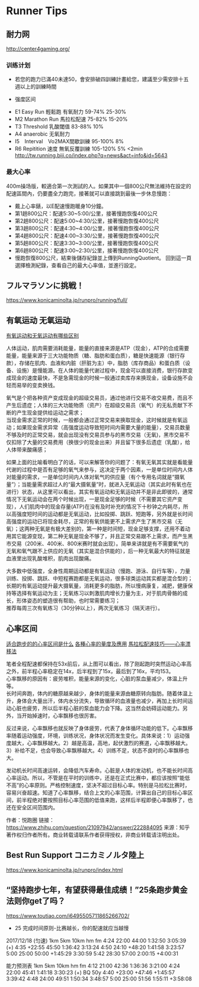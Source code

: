 Runner Tips
===

## 耐力网
http://center4gaming.org/

### 训练计划
+ 若您的跑力已滿40未達50，會安排破四訓練計畫給您，建議至少需安排十五週以上的訓練時間
 - 强度区间
  + E1  Easy Run 輕鬆跑 有氧耐力         59-74%    25-30%
  + M2  Marathon Run 馬拉松配速  75-82%    15-20%     
  + T3  Threshold 乳酸閾值       83-88%    10%
  + A4  anaerobic 无氧耐力
  + I5　Interval　Vo2MAX間歇訓練 95-100%    8%
  + R6  Repitition 速度 無氧反覆訓練  105-120%   5% <2min
http://tw.running.biji.co/index.php?q=news&act=info&id=5643

### 最大心率

400m操场版，較適合第一次測試的人。如果其中一個800公尺無法維持在設定的配速區間內，仍要盡全力跑完，接著就可以直接跳到最後一步休息慢跑：

+  戴上心率錶，以E配速慢跑暖身10分鐘。
+  第1趟800公尺：配速5:30~5:00/公里，接著慢跑恢復400公尺
+  第2趟800公尺：配速5:00~4:30/公里，接著慢跑恢復400公尺
+  第3趟800公尺：配速4:30~4:00/公里，接著慢跑恢復400公尺
+  第4趟800公尺：配速4:00~3:30/公里，接著慢跑恢復400公尺
+  第5趟800公尺：配速3:30~3:00/公里，接著慢跑恢復400公尺
+  第6趟800公尺：配速3:00~2:30/公里，接著慢跑恢復400公尺
+  慢跑恢復800公尺，結束後儲存紀錄並上傳到RunningQuotient。
回到這一頁選擇檢測紀錄，查看自己的最大心率值，並進行設定。


## フルマラソンに挑戦！
https://www.konicaminolta.jp/runpro/running/full/

## 有氧运动 无氧运动
[有氧运动和无氧运动有哪些区别](https://www.zhihu.com/question/21227046)  

人体运动，肌肉需要消耗能量，能量的直接来源是ATP（现金），ATP的合成需要能量，能量来源于三大功能物质（糖、脂肪和蛋白质），糖是快速能源（银行存款），存储在肌肉、血液和内脏（肝脏为主）中，脂肪（库存商品）和蛋白质（设备、设施）是慢能源。在人体的能量代谢过程中，现金可以直接消费，银行存款变成现金的速度最快，不是急需现金的时候一般通过卖库存来换现金，设备设施不会轻而易举的变卖换钱。

氧气是个把各种资产变成现金的超级交易员，通过他进行交易不收交易费，而且不产生后遗症；人体的三大功能物质（资产）在超级交易员（氧气）的无私贡献下不断的产生现金提供给运动之需求；  
当现金需求正常的时候，一般都会通过正常交易来换取现金，这时候就是有氧运动；如果现金需求异常（高强度运动导致短时间内需要大量的能量），交易员数量不够及时的正常交易，就会出现没有交易员参与的黑市交易（无氧)，黑市交易不仅扣除了大量的交易费用（换很少的现金出来）并且留下很多后遗症（乳酸），给人体带来酸痛感；  

如果上面的比喻看明白了的话，可以来解答你的问题了：有氧无氧其实就是看能量代谢的过程中是否有足够的氧气来参与，这决定于两个因素，一是单位时间内人体对能量的需求，一是单位时间内人体对氧气的供应量（有个专用名词就是“摄氧量”）；当能量需求超过人的“最大摄氧量”时，就进入无氧运动（其实此时有氧也在进行）状态，从这里可以看出，其实有氧运动和无氧运动并不是非此即彼的，通常情况下无氧运动会在两个时候出现，一是现金足够的时候（不需要其它资产变现），人们肌肉中的现金存量(ATP)在没有及时补充的情况下十秒钟之内耗尽，所以高强度短时间的运动都是无氧运动，比如投掷、跳跃、短跑等，另外就是长时间高强度的运动已将现金耗尽，正常的有氧供能更不上需求产生了黑市交易（无氧）；这两种无氧是有极大差别的，第一种是时间短，现金足够支撑，还用不着动用其它能源变现，第二种无氧是现金不够了，并且正常交易跟不上需求，而产生黑市交易（200米、400米、800米赛时就会出现）。简单来讲就是有不需要氧气的无氧和氧气跟不上供应的无氧（其实是混合供能的），后一种无氧最大的特征就是血液里出现乳酸堆积，肌肉出现酸痛。  

大多数中低强度，全身性周期运动都是有氧运动（慢跑、游泳、自行车等），力量训练、投掷、跳跃、中短程赛跑都是无氧运动，很多球类运动其实都是混合型的；长期的有氧运动提升最大摄氧量，消耗更多的脂肪，所以慢病康复，减肥，健康保持等选择有氧运动为主；无氧练习以刺激肌肉增长力量为主，对于肌肉骨骼的成长，形体姿态的塑造很有帮助，也时常需要练习；  
推荐每周三次有氧练习（30分钟以上），两次无氧练习（隔天进行）。

## 心率区间
[适合跑步的的心率区间是什么](https://www.zhihu.com/question/21097942)
[各種心率的量度及應用](http://www.hksports.net/hkpe/health_fitness/measurements_uses_heartrates.htm)
[馬拉松配速技巧——心率漂移法](http://www.qpeek.com/article/GvzEBHh.html)


笔者全程配速都保持在53x前后，从上图可以看出，除了刚起跑时突然运动心率高之外，前半程心率稳定在14x，后半程到了15x，最后到了16x，平均153。  
心率飘移的原因有：疲劳堆积，能量来源的变化，心脏的泵血量减少，体温上升等。  
长时间奔跑，体内的糖原越来越少，身体的能量来源由糖原转向脂肪。随着体温上升，身体会大量出汗，体内水分流失，导致循环的血液量也减少，再加上长时间运动心脏也疲劳，所以后半程心脏的泵血能力会下降。这当然会妨碍运动能力。另外，当开始掉速时，心率飘移也很厉害。

反过来说，心率飘移也就反映了身体疲劳，代表了身体循环功能的低下。心率飘移率随着运动强度，环境，训练状况，身体状况而发生变化。具体来说：1）运动强度越大，心率飘移越大。2）越是高温，高地，起伏激烈的赛道，心率飘移越大。3）补给不足，也会导致心率飘移越大。4）训练不足，状态不良时的心率飘移也大。

发动机长时间高速运转，会降低汽车寿命。心脏是人体的发动机，也不能长时间高心率运动。所以，不管是在平时的训练中，还是在正式比赛中，都应该按照“能低不高”的心率原则。严格控制速度，坚决不超过目标心率。特别是马拉松比赛时，容易兴奋超速。知道了心率飘移，结合上文的心率范围，计算出自己的目标心率区间，前半程绝对要按照目标心率范围的低值来跑，这样后半程即便心率飘移了，也还在安全区间范围内。

作者：悦跑圈
链接：https://www.zhihu.com/question/21097942/answer/222884095
来源：知乎
著作权归作者所有。商业转载请联系作者获得授权，非商业转载请注明出处。

## Best Run Support コニカミノルタ陸上
https://www.konicaminolta.jp/runpro/index.html


## “坚持跑步七年，有望获得最佳成绩！”25条跑步黄金法则你get了吗？
https://www.toutiao.com/i6495505711865266702/  

+ 25 完成时间原则-比赛越长，你的配速就应当越慢

2017/12/18 (匀速)
1km     5km       10km      hm         fm
4:24    22:00     44:00    1:32:50    3:05:39  (+)
4:35   +22:55     45:50    1:36:42    3:13:24
4:50    24:10    +48:20    1:41:58    3:23:57
5:00    25:00     50:00   +1:45:29    3:30:59
5:42    28:30     57:00    2:00:15   +4:00:31

能力预测表
1km     5km       10km      hm         fm
4:12    21:00     42:36    1:36:36    3:21:00
4:24    22:00     45:41    1:41:18    3:30:23  (+) BQ 50y
4:40   +23:00    +47:46   +1:45:57    3:39:42
4:48    24:00     49:51    1:50:34    3:48:57
5:00    25:00     51:56    1:55:11   +3:58:08
